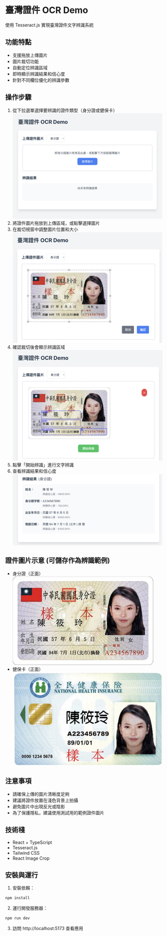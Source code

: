 
# 臺灣證件 OCR Demo

使用 Tesseract.js 實現臺灣證件文字辨識系統

## 功能特點

- 支援拖放上傳圖片
- 圖片裁切功能
- 自動定位辨識區域
- 即時顯示辨識結果和信心度
- 針對不同欄位優化的辨識參數

## 操作步驟

1. 從下拉選單選擇要辨識的證件類型（身分證或健保卡）
![操作步驟](./public/step/01.png)
2. 將證件圖片拖放到上傳區域，或點擊選擇圖片
3. 在裁切視窗中調整圖片位置和大小
![操作步驟](./public/step/02.png)
4. 確認裁切後會顯示辨識區域
![操作步驟](./public/step/03.png)
5. 點擊「開始辨識」進行文字辨識
6. 查看辨識結果和信心度
![操作步驟](./public/step/04.png)

## 證件圖片示意 (可儲存作為辨識範例)
- 身分證（正面）
![身分證正面](./public/idCard.jpg)
- 健保卡（正面）
![健保卡正面](./public/healthCard.png)

## 注意事項

- 請確保上傳的圖片清晰度足夠
- 建議將證件放置在淺色背景上拍攝
- 避免圖片中出現反光或陰影
- 為了保護隱私，建議使用測試用的範例證件圖片

## 技術棧

- React + TypeScript
- Tesseract.js
- Tailwind CSS
- React Image Crop

## 安裝與運行

1. 安裝依賴：
```bash
npm install
```

2. 運行開發服務器：
```bash
npm run dev
```

3. 訪問 http://localhost:5173 查看應用